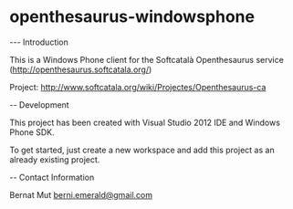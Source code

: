 openthesaurus-windowsphone
==========================
--- Introduction

This is a Windows Phone client for the Softcatalà Openthesaurus service (http://openthesaurus.softcatala.org/)

Project: http://www.softcatala.org/wiki/Projectes/Openthesaurus-ca

-- Development

This project has been created with Visual Studio 2012 IDE and Windows Phone SDK.

To get started, just create a new workspace and add this project as an already existing project.

-- Contact Information

Bernat Mut berni.emerald@gmail.com
